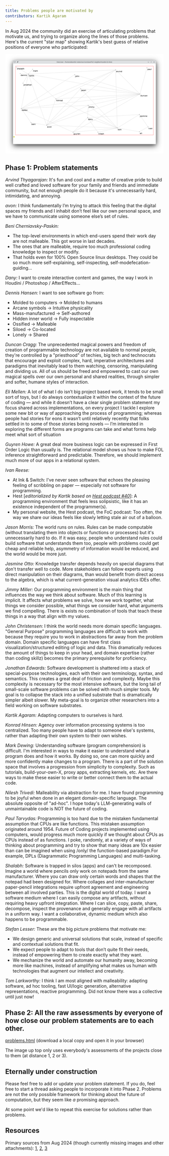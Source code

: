 ```yaml
---
title: Problems people are motivated by
contributors: Kartik Agaram
---
```


In Aug 2024 the community did an exercise of articulating problems that motivate us, and trying to organize along the lines of those problems. Here's the current "star map" showing Kartik's best guess of relative positions of everyone who participated:

![star map](assets/202408-problems-starmap.png)

## Phase 1: Problem statements

_Arvind Thyagarajan:_ It's fun and cool and a matter of creative pride to build well crafted and loved software for your family and friends and immediate community, but not enough people do it because it's unnecessarily hard, intimidating, and annoying.

_avon:_ I think fundamentally I’m trying to attack this feeling that the digital spaces my friends and I inhabit don’t feel like our own personal space, and we have to communicate using someone else’s set of rules.

_Beni Cherniavsky-Paskin:_
* The top-level environments in which end-users spend their work day are not malleable. This got worse in last decades.
* The ones that are malleable, require too much professional coding knowledge to inspect or modify.
* That holds even for 100% Open Source linux desktops. They could be so much more self-explaining, self-inspecting, self-modefecation-guiding... 

_Dany:_ I want to create interactive content and games, the way I work in Houdini / Photoshop / AfterEffects...

_Dennis Hansen:_ I want to see software go from:
* Molded to computers &rarr; Molded to humans
* Arcane symbols &rarr; Intuitive physicality
* Mass-manufactured &rarr; Self-authored
* Hidden inner world &rarr; Fully inspectable
* Ossified &rarr; Malleable
* Siloed &rarr; Co-located
* Lonely &rarr; Shared

_Duncan Cragg:_ The unprecedented magical powers and freedom of creation of programmable technology are not available to normal people, they're controlled by a "priesthood" of techies, big tech and technocrats that encourage and exploit complex, hard, imperative architectures and paradigms that inevitably lead to them watching, censoring, manipulating and dividing us. All of us should be freed and empowered to cast our own magical spells over our own personal and shared realities, through simpler and softer, humane styles of interaction.

_Eli Mellen:_ A lot of what I do isn’t big project based work, it tends to be small sort of toys, but I do always contextualize it within the context of the future of coding — and while it doesn’t have a clear single problem statement my focus shared across implementations, on every project I tackle I explore some new bit or way of approaching the process of programming; whereas people had stories for eons it wasn’t until relatively recently that folks settled in to some of those stories being novels — I’m interested in exploring the different forms are programs can take and what forms help meet what sort of situation

_Guyren Howe:_ A great deal more business logic can be expressed in First Order Logic than usually is. The relational model shows us how to make FOL inference straightforward and predictable. Therefore, we should implement much more of our apps in a relational system.

_Ivan Reese:_
* At Ink & Switch: I've never seen software that echoes the pleasing feeling of scribbling on paper — especially not software for programming.
* Hest  [_editorialized by Kartik based on [Hest podcast #40](https://ivanish.ca/hest-podcast)_]: A programming environment that feels less solipsistic, like it has an existence independent of the programmer(s).
* My personal website, the Hest podcast, the FoC podcast: Too often, the way we share our ideas feels like slowly letting stale air out of a balloon. 

_Jason Morris:_ The world runs on rules. Rules can be made computable (without translating them into objects or functions or processes) but it's unnecessarily hard to do. If it was easy, people who understand rules could build software that understands them too, people with problems could get cheap and reliable help, asymmetry of information would be reduced, and the world would be more just.

_Jasmine Otto:_ Knowledge transfer depends heavily on special diagrams that don't transfer well to code. More stakeholders can follow experts using direct manipulation on their diagrams, than would benefit from direct access to the algebra, which is what current-generation visual analytics IDEs offer.

_Jimmy Miller:_  Our programming environment is the main thing that influences the way we think about software. Much of this learning is implicit. It affects what problems we solve, how we work together, what things we consider possible, what things we consider hard, what arguments we find compelling. There is exists no combination of tools that teach these things in a way that align with my values.

_John Christensen:_ I think the world needs more domain specific languages. "General Purpose" programming languages are difficult to work with because they require you to work in abstractions far away from the problem domain. Domain specific languages can have first class visualization/structured editing of logic and data. This dramatically reduces the amount of things to keep in your head, and domain expertise (rather than coding skillz) becomes the primary prerequisite for proficiency.

_Jonathan Edwards:_ Software development is shattered into a stack of special-purpose technologies, each with their own terminology, syntax, and semantics. This creates a great deal of friction and complexity. Maybe this complexity is necessary for the most intensive software, but the long tail of small-scale software problems can be solved with much simpler tools. My goal is to collapse the stack into a unified substrate that is dramatically simpler albeit slower. My meta-goal is to organize other researchers into a field working on software substrates.

_Kartik Agaram:_ Adapting computers to ourselves is hard.

_Konrad Hinsen:_ Agency over information processing systems is too centralized. Too many people have to adapt to someone else's systems, rather than adapting their own system to their own wishes.

_Mark Dewing:_ Understanding software (program comprehension) is difficult. I'm interested in ways to make it easier to understand what a program does and how it works. By doing so, one can more quickly and more confidently make changes to a program. There is a part of the solution space that involves a progression from simplicity to complexity. Such as tutorials, build-your-own-X, proxy apps, extracting kernels, etc. Are there ways to make these easier to write or better connect them to the actual code. 

_Nilesh Trivedi:_ Malleability via abstraction for me. I have found programming to be joyful when done in an elegant domain-specific language. The absolute opposite of "ad-hoc". I hope today's LLM-generating walls of unmaintainable code is NOT the future of coding.

_Paul Tarvydas:_ Programming is too hard due to the mistaken fundamental assumption that CPUs are like functions. This mistaken assumption originated around 1954. Future of Coding projects implemented using computers, would progress much more quickly if we thought about CPUs as CPUs instead of as functions. I poke, randomly, at a variety of ways of thinking about programming and try to show that many ideas are 10x easier than can be imagined when using /only/ the function-based paradigm.For example, DPLs (Diagrammatic Programming Languages) and multi-tasking.

_Shalabh:_ Software is trapped in silos (apps) and can't be recomposed. Imagine a world where pencils only work on notepads from the same manufacturer. Where you can draw only certain words and shapes that the notepad had been designed for. Where collages and inter-manufacturer paper-pencil integrations require upfront agreement and engineering between all involved parties. This is the digital world of today. I want a software medium where I can easily compose any artifacts, without requiring heavy upfront integration. Where I can slice, copy, paste, share, decompose, inspect the provenance and generally engage with all artifacts in a uniform way. I want a collaborative, dynamic medium which also happens to be programmable. 

_Stefan Lesser:_ These are the big picture problems that motivate me:
* We design generic and universal solutions that scale, instead of specific and contextual solutions that fit.
* We expect people to adapt to tools that don’t quite fit their needs, instead of empowering them to create exactly what they want.
* We mechanize the world and automate our humanity away, becoming more like machines, instead of amplifying what makes us human with technologies that augment our intellect and creativity.

_Tom Larkworthy:_ I think I am most aligned with malleability: adapting software, ad hoc tooling, fast UI/logic generation, alternative representations, reactive programming. Did not know there was a collective until just now!

## Phase 2: All the raw assessments by everyone of how close our problem statements are to each other.

[problems.html](assets/problems.html) (download a local copy and open it in your browser)

The image up top only uses everybody's assessments of the projects close to them (at distance 1, 2 or 3).

## Eternally under construction

Please feel free to add or update your problem statement. If you do, feel free to start a thread asking people to incorporate it into Phase 2. Problems are not the only possible framework for thinking about the future of computation, but they seem like _a_ promising approach.

At some point we'd like to repeat this exercise for solutions rather than problems.

## Resources

Primary sources from Aug 2024 (though currently missing images and other attachments): [1](https://akkartik.name/archives/foc/thinking-together/1722547627.788149.html), [2](https://akkartik.name/archives/foc/thinking-together/1722660123.009799.html), [3](https://akkartik.name/archives/foc/thinking-together/1724009682.290899.html)
